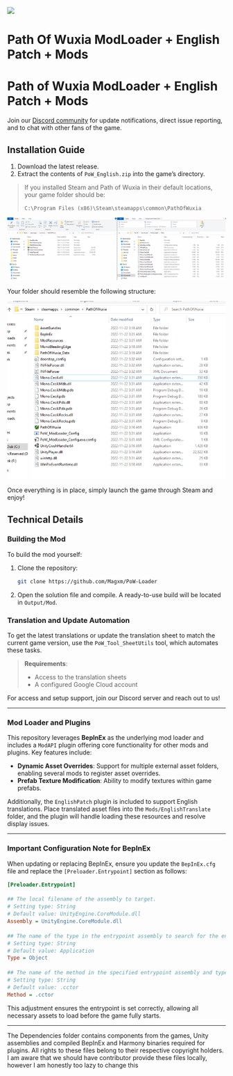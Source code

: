 ![](Resources/Mods/EnglishTranslate/Image/ui/uimain/Main_title.png?raw=true)
# Path Of Wuxia ModLoader + English Patch + Mods

# Path of Wuxia ModLoader + English Patch + Mods

Join our [Discord community](https://discord.com/invite/PH4Z4Dn) for update notifications, direct issue reporting, and to chat with other fans of the game.

## Installation Guide

1. Download the latest release.
2. Extract the contents of `PoW_English.zip` into the game’s directory.

> If you installed Steam and Path of Wuxia in their default locations, your game folder should be:
> 
> ```plaintext
> C:\Program Files (x86)\Steam\steamapps\common\PathOfWuxia
> ```

![](InstallationGuide.gif)

Your folder should resemble the following structure:

![](InstallationExample.png?raw=true)

Once everything is in place, simply launch the game through Steam and enjoy!

## Technical Details

### Building the Mod

To build the mod yourself:

1. Clone the repository:

    ```bash
    git clone https://github.com/Magxm/PoW-Loader
    ```

2. Open the solution file and compile. A ready-to-use build will be located in `Output/Mod`.


### Translation and Update Automation

To get the latest translations or update the translation sheet to match the current game version, use the `PoW_Tool_SheetUtils` tool, which automates these tasks. 

> **Requirements**:
> - Access to the translation sheets
> - A configured Google Cloud account

For access and setup support, join our Discord server and reach out to us!

---

### Mod Loader and Plugins

This repository leverages **BepInEx** as the underlying mod loader and includes a `ModAPI` plugin offering core functionality for other mods and plugins. Key features include:

- **Dynamic Asset Overrides**: Support for multiple external asset folders, enabling several mods to register asset overrides.
- **Prefab Texture Modification**: Ability to modify textures within game prefabs.

Additionally, the `EnglishPatch` plugin is included to support English translations. Place translated asset files into the `Mods/EnglishTranslate` folder, and the plugin will handle loading these resources and resolve display issues.

---
### Important Configuration Note for BepInEx

When updating or replacing BepInEx, ensure you update the `BepInEx.cfg` file and replace the `[Preloader.Entrypoint]` section as follows:

```ini
[Preloader.Entrypoint]

## The local filename of the assembly to target.
# Setting type: String
# Default value: UnityEngine.CoreModule.dll
Assembly = UnityEngine.CoreModule.dll

## The name of the type in the entrypoint assembly to search for the entrypoint method.
# Setting type: String
# Default value: Application
Type = Object

## The name of the method in the specified entrypoint assembly and type to hook and load Chainloader from.
# Setting type: String
# Default value: .cctor
Method = .cctor
```

This adjustment ensures the entrypoint is set correctly, allowing all necessary assets to load before the game fully starts.

-------------------------------------------

The Dependencies folder contains components from the games, Unity assemblies and compiled BepInEx and Harmony binaries required for plugins. All rights to these files belong to their respective copyright holders.
I am aware that we should have contributor provide these files locally, however I am honestly too lazy to change this
